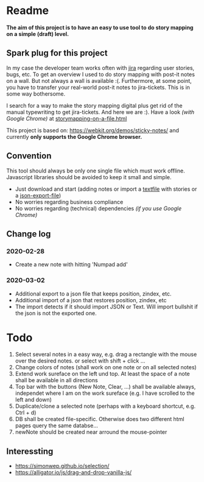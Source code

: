 # Readme

**The aim of this project is to have an easy to use tool to do story mapping on a simple (draft) level.**

## Spark plug for this project
In my case the developer team works often with [jira](https://www.atlassian.com/software/jira) regarding user
stories, bugs, etc. To get an overview I used to do story mapping with post-it notes on a wall. But not always a
wall is available :(. Furthermore, at some point, you have to transfer your real-world post-it notes to jira-tickets. This is in some way bothersome. 

I search for a way to make the story mapping digital plus get rid of the manual typewriting to get jira-tickets. And
  here we are :). Have a look *(with Google Chrome)* at [storymapping-on-a-file.html](https://jerik.github.io/storymapping-on-a-file/storymapping-on-a-file.html)

This project is based on: https://webkit.org/demos/sticky-notes/ and currently **only supports the Google Chrome browser.**

## Convention 
This tool should always be only one single file which must work offline. Javascript libraries should be avoided to keep it small and simple. 
- Just download and start (adding notes or import a
[textfile](https://raw.githubusercontent.com/jerik/storymapping-on-a-file/master/example-stories.txt) with stories
or a [json-export-file](https://raw.githubusercontent.com/jerik/storymapping-on-a-file/master/storymapping-export.json))
- No worries regarding business compliance
- No worries regarding (technical) dependencies *(if you use Google Chrome)*

## Change log
### 2020-02-28
- Create a new note with hitting 'Numpad add' 

### 2020-03-02 
- Additional export to a json file that keeps position, zindex, etc. 
- Additional import of a json that restores position, zindex, etc
- The import detects if it should import JSON or Text. Will import bullshit if the json is not the exported one.

# Todo
1. Select several notes in a easy way, e.g. drag a rectangle with the mouse over the desired notes. or select with shift + click ...
1. Change colors of notes (shall work on one note or on all selected notes)
1. Extend work sureface on the left und top. At least the space of a note shall be available in all directions
1. Top bar with the buttons (New Note, Clear, ...) shall be available always, independet where I am on the work sureface (e.g. I have scrolled to the left and down)
1. Duplicate/clone a selected note (perhaps with a keyboard shortcut, e.g. Ctrl + d)
1. DB shall be created file-specific. Otherwise does two different html pages query the same databse... 
1. newNote should be created near arround the mouse-pointer


## Interessting
- https://simonwep.github.io/selection/
- https://alligator.io/js/drag-and-drop-vanilla-js/

